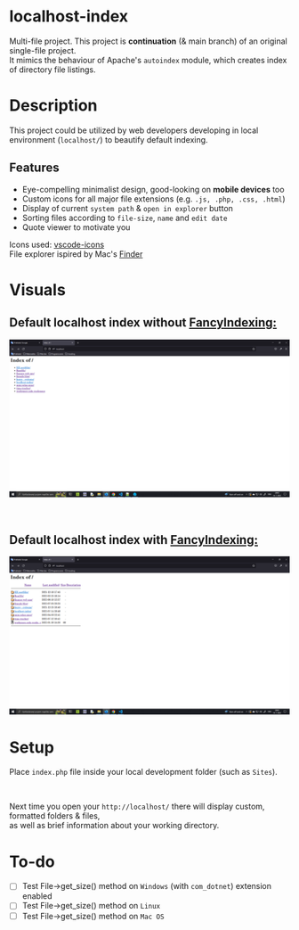 # **localhost-index**
Multi-file project. This project is **continuation** (& main branch) of an original single-file project.<br>
It mimics the behaviour of Apache's ```autoindex``` module, which creates index of directory file listings. 
 
# Description
This project could be utilized by web developers developing in local environment (```localhost/```) to beautify default indexing.

## Features
- Eye-compelling minimalist design, good-looking on **mobile devices** too
- Custom icons for all major file extensions (e.g. ```.js, .php, .css, .html```)
- Display of current ```system path``` & ```open in explorer``` button
- Sorting files according to ```file-size```, ```name``` and ```edit date```
- Quote viewer to motivate you

Icons used: [vscode-icons](https://github.com/vscode-icons/vscode-icons)<br>
File explorer ispired by Mac's [Finder](https://en.wikipedia.org/wiki/Finder_(software))

# Visuals

## Default localhost index without [FancyIndexing:](https://docstore.mik.ua/orelly/linux/apache/ch07_01.htm)
![localhost index, no FancyIndexing](docs/img/default-index1.png)

<br>

## Default localhost index with [FancyIndexing:](https://docstore.mik.ua/orelly/linux/apache/ch07_01.htm)
![localhost index with FancyIndexing](docs/img/default-index2.png)

# Setup
Place ```index.php``` file inside your local development folder (such as ```Sites```).<br>

<br>

Next time you open your ```http://localhost/``` there will display custom, formatted folders & files,<br>
as well as brief information about your working directory.

# To-do
- [ ] Test File->get_size() method on ```Windows``` (with ```com_dotnet```) extension enabled
- [ ] Test File->get_size() method on ```Linux```
- [ ] Test File->get_size() method on ```Mac OS```